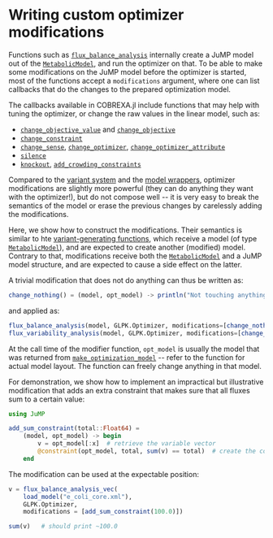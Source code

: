 
# Writing custom optimizer modifications

Functions such as [`flux_balance_analysis`](@ref) internally create a JuMP
model out of the [`MetabolicModel`](@ref), and run the optimizer on that. To be
able to make some modifications on the JuMP model before the optimizer is
started, most of the functions accept a `modifications` argument, where one can
list callbacks that do the changes to the prepared optimization model.

The callbacks available in COBREXA.jl include functions that may help with
tuning the optimizer, or change the raw values in the linear model, such as:

- [`change_objective_value`](@ref) and [`change_objective`](@ref)
- [`change_constraint`](@ref)
- [`change_sense`](@ref), [`change_optimizer`](@ref), [`change_optimizer_attribute`](@ref)
- [`silence`](@ref)
- [`knockout`](@ref), [`add_crowding_constraints`](@ref)

Compared to the [variant system](TODO) and the [model wrappers](TODO),
optimizer modifications are slightly more powerful (they can do anything they
want with the optimizer!), but do not compose well -- it is very easy to break
the semantics of the model or erase the previous changes by carelessly adding
the modifications.

Here, we show how to construct the modifications. Their semantics is similar to
hte [variant-generating functions](TODO), which receive a model (of type
[`MetabolicModel`](@ref)), and are expected to create another (modified) model.
Contrary to that, modifications receive both the [`MetabolicModel`](@ref) and a
JuMP model structure, and are expected to cause a side effect on the latter.

A trivial modification that does not do anything can thus be written as:

```julia
change_nothing() = (model, opt_model) -> println("Not touching anything.")
```

and applied as:
```julia
flux_balance_analysis(model, GLPK.Optimizer, modifications=[change_nothing()])
flux_variability_analysis(model, GLPK.Optimizer, modifications=[change_nothing()])
```

At the call time of the modifier function, `opt_model` is usually the model
that was returned from [`make_optimization_model`](@ref) -- refer to the
function for actual model layout. The function can freely change anything in
that model.

For demonstration, we show how to implement an impractical but illustrative
modification that adds an extra constraint that makes sure that all fluxes sum
to a certain value:

```julia
using JuMP

add_sum_constraint(total::Float64) =
    (model, opt_model) -> begin
        v = opt_model[:x]  # retrieve the variable vector
        @constraint(opt_model, total, sum(v) == total)  # create the constraint using JuMP macro
    end
```

The modification can be used at the expectable position:
```julia
v = flux_balance_analysis_vec(
    load_model("e_coli_core.xml"),
    GLPK.Optimizer,
    modifications = [add_sum_constraint(100.0)])

sum(v)   # should print ~100.0
```
